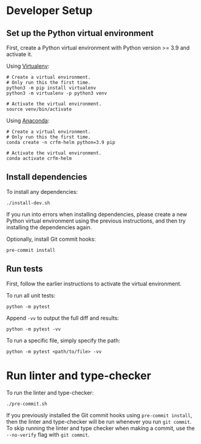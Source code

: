 # Developer Setup

## Set up the Python virtual environment

First, create a Python virtual environment with Python version >= 3.9 and activate it.

Using [Virtualenv](https://docs.python.org/3/library/venv.html#creating-virtual-environments):

    # Create a virtual environment.
    # Only run this the first time.
    python3 -m pip install virtualenv
    python3 -m virtualenv -p python3 venv

    # Activate the virtual environment.
    source venv/bin/activate

Using [Anaconda](https://conda.io/projects/conda/en/latest/user-guide/tasks/manage-environments.html):

    # Create a virtual environment.
    # Only run this the first time.
    conda create -n crfm-helm python=3.9 pip

    # Activate the virtual environment.
    conda activate crfm-helm

## Install dependencies

To install any dependencies:

    ./install-dev.sh

If you run into errors when installing dependencies, please create a new Python virtual environment using the previous instructions, and then try installing the dependencies again.

Optionally, install Git commit hooks:

    pre-commit install

## Run tests

First, follow the earlier instructions to activate the virtual environment.

To run all unit tests:

    python -m pytest

Append `-vv` to output the full diff and results:

    python -m pytest -vv

To run a specific file, simply specify the path:

    python -m pytest <path/to/file> -vv

# Run linter and type-checker

To run the linter and type-checker:

    ./pre-commit.sh

If you previously installed the Git commit hooks using `pre-commit install`, then the linter and type-checker will be run whenever you run `git commit`. To skip running the linter and type checker when making a commit, use the `--no-verify` flag with `git commit`.
